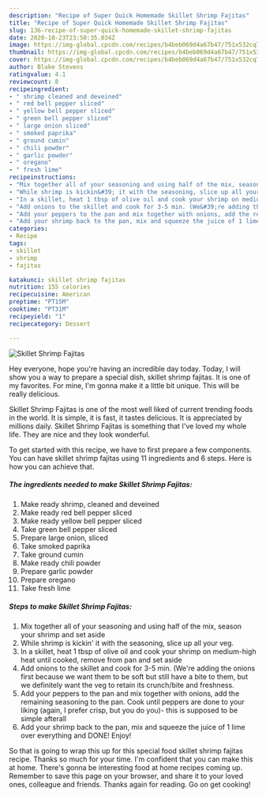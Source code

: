 ```yaml
---
description: "Recipe of Super Quick Homemade Skillet Shrimp Fajitas"
title: "Recipe of Super Quick Homemade Skillet Shrimp Fajitas"
slug: 136-recipe-of-super-quick-homemade-skillet-shrimp-fajitas
date: 2020-10-23T23:50:35.034Z
image: https://img-global.cpcdn.com/recipes/b4beb069d4a67b47/751x532cq70/skillet-shrimp-fajitas-recipe-main-photo.jpg
thumbnail: https://img-global.cpcdn.com/recipes/b4beb069d4a67b47/751x532cq70/skillet-shrimp-fajitas-recipe-main-photo.jpg
cover: https://img-global.cpcdn.com/recipes/b4beb069d4a67b47/751x532cq70/skillet-shrimp-fajitas-recipe-main-photo.jpg
author: Blake Stevens
ratingvalue: 4.1
reviewcount: 8
recipeingredient:
- " shrimp cleaned and deveined"
- " red bell pepper sliced"
- " yellow bell pepper sliced"
- " green bell pepper sliced"
- " large onion sliced"
- " smoked paprika"
- " ground cumin"
- " chili powder"
- " garlic powder"
- " oregano"
- " fresh lime"
recipeinstructions:
- "Mix together all of your seasoning and using half of the mix, season your shrimp and set aside"
- "While shrimp is kickin&#39; it with the seasoning, slice up all your veg."
- "In a skillet, heat 1 tbsp of olive oil and cook your shrimp on medium-high heat until cooked, remove from pan and set aside"
- "Add onions to the skillet and cook for 3-5 min. (We&#39;re adding the onions first because we want them to be soft but still have a bite to them, but we definitely want the veg to retain its crunch/bite and freshness."
- "Add your peppers to the pan and mix together with onions, add the remaining seasoning to the pan. Cook until peppers are done to your liking (again, I prefer crisp, but you do you)- this is supposed to be simple afterall"
- "Add your shrimp back to the pan, mix and squeeze the juice of 1 lime over everything and DONE! Enjoy!"
categories:
- Recipe
tags:
- skillet
- shrimp
- fajitas

katakunci: skillet shrimp fajitas 
nutrition: 155 calories
recipecuisine: American
preptime: "PT15M"
cooktime: "PT31M"
recipeyield: "1"
recipecategory: Dessert

---
```



![Skillet Shrimp Fajitas](https://img-global.cpcdn.com/recipes/b4beb069d4a67b47/751x532cq70/skillet-shrimp-fajitas-recipe-main-photo.jpg)

Hey everyone, hope you're having an incredible day today. Today, I will show you a way to prepare a special dish, skillet shrimp fajitas. It is one of my favorites. For mine, I'm gonna make it a little bit unique. This will be really delicious.

Skillet Shrimp Fajitas is one of the most well liked of current trending foods in the world. It is simple, it is fast, it tastes delicious. It is appreciated by millions daily. Skillet Shrimp Fajitas is something that I've loved my whole life. They are nice and they look wonderful.




To get started with this recipe, we have to first prepare a few components. You can have skillet shrimp fajitas using 11 ingredients and 6 steps. Here is how you can achieve that.

<!--inarticleads1-->

##### The ingredients needed to make Skillet Shrimp Fajitas:

1. Make ready  shrimp, cleaned and deveined
1. Make ready  red bell pepper sliced
1. Make ready  yellow bell pepper sliced
1. Take  green bell pepper sliced
1. Prepare  large onion, sliced
1. Take  smoked paprika
1. Take  ground cumin
1. Make ready  chili powder
1. Prepare  garlic powder
1. Prepare  oregano
1. Take  fresh lime




<!--inarticleads2-->

##### Steps to make Skillet Shrimp Fajitas:

1. Mix together all of your seasoning and using half of the mix, season your shrimp and set aside
1. While shrimp is kickin&#39; it with the seasoning, slice up all your veg.
1. In a skillet, heat 1 tbsp of olive oil and cook your shrimp on medium-high heat until cooked, remove from pan and set aside
1. Add onions to the skillet and cook for 3-5 min. (We&#39;re adding the onions first because we want them to be soft but still have a bite to them, but we definitely want the veg to retain its crunch/bite and freshness.
1. Add your peppers to the pan and mix together with onions, add the remaining seasoning to the pan. Cook until peppers are done to your liking (again, I prefer crisp, but you do you)- this is supposed to be simple afterall
1. Add your shrimp back to the pan, mix and squeeze the juice of 1 lime over everything and DONE! Enjoy!




So that is going to wrap this up for this special food skillet shrimp fajitas recipe. Thanks so much for your time. I'm confident that you can make this at home. There's gonna be interesting food at home recipes coming up. Remember to save this page on your browser, and share it to your loved ones, colleague and friends. Thanks again for reading. Go on get cooking!
